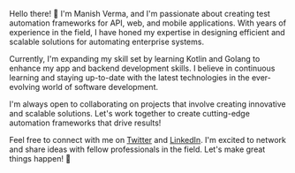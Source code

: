 Hello there! 👋 I'm Manish Verma, and I'm passionate about creating test automation frameworks for API, web, and mobile applications. With years of experience in the field, I have honed my expertise in designing efficient and scalable solutions for automating enterprise systems.

Currently, I'm expanding my skill set by learning Kotlin and Golang to enhance my app and backend development skills. I believe in continuous learning and staying up-to-date with the latest technologies in the ever-evolving world of software development.

I'm always open to collaborating on projects that involve creating innovative and scalable solutions. Let's work together to create cutting-edge automation frameworks that drive results!

Feel free to connect with me on [Twitter](https://twitter.com/imanishverma) and [LinkedIn](https://www.linkedin.com/in/imanishverma/). I'm excited to network and share ideas with fellow professionals in the field. Let's make great things happen! 🚀

<!---
imanishverma/imanishverma is a ✨ special ✨ repository because its `README.md` (this file) appears on your GitHub profile.
You can click the Preview link to take a look at your changes.
--->
